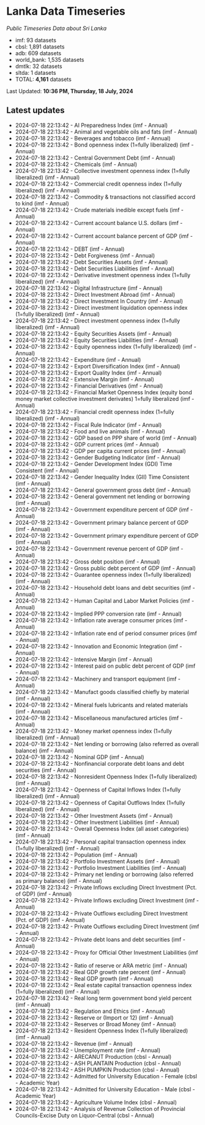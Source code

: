 # Lanka Data Timeseries
*Public Timeseries Data about Sri Lanka*

* imf: 93 datasets
* cbsl: 1,891 datasets
* adb: 609 datasets
* world_bank: 1,535 datasets
* dmtlk: 32 datasets
* sltda: 1 datasets
* TOTAL: **4,161** datasets

Last Updated: **10:36 PM, Thursday, 18 July, 2024**

## Latest updates

* 2024-07-18 22:13:42 - AI Preparedness Index (imf - Annual)
* 2024-07-18 22:13:42 - Animal and vegetable oils and fats (imf - Annual)
* 2024-07-18 22:13:42 - Beverages and tobacco (imf - Annual)
* 2024-07-18 22:13:42 - Bond openness index (1=fully liberalized) (imf - Annual)
* 2024-07-18 22:13:42 - Central Government Debt (imf - Annual)
* 2024-07-18 22:13:42 - Chemicals (imf - Annual)
* 2024-07-18 22:13:42 - Collective investment openness index (1=fully liberalized) (imf - Annual)
* 2024-07-18 22:13:42 - Commercial credit openness index (1=fully liberalized) (imf - Annual)
* 2024-07-18 22:13:42 - Commodity & transactions not classified accord to kind (imf - Annual)
* 2024-07-18 22:13:42 - Crude materials inedible except fuels (imf - Annual)
* 2024-07-18 22:13:42 - Current account balance U.S. dollars (imf - Annual)
* 2024-07-18 22:13:42 - Current account balance percent of GDP (imf - Annual)
* 2024-07-18 22:13:42 - DEBT (imf - Annual)
* 2024-07-18 22:13:42 - Debt Forgiveness (imf - Annual)
* 2024-07-18 22:13:42 - Debt Securities Assets (imf - Annual)
* 2024-07-18 22:13:42 - Debt Securities Liabilities (imf - Annual)
* 2024-07-18 22:13:42 - Derivative investment openness index (1=fully liberalized) (imf - Annual)
* 2024-07-18 22:13:42 - Digital Infrastructure (imf - Annual)
* 2024-07-18 22:13:42 - Direct Investment Abroad (imf - Annual)
* 2024-07-18 22:13:42 - Direct Investment In Country (imf - Annual)
* 2024-07-18 22:13:42 - Direct investment liquidation openness index (1=fully liberalized) (imf - Annual)
* 2024-07-18 22:13:42 - Direct investment openness index (1=fully liberalized) (imf - Annual)
* 2024-07-18 22:13:42 - Equity Securities Assets (imf - Annual)
* 2024-07-18 22:13:42 - Equity Securities Liabilities (imf - Annual)
* 2024-07-18 22:13:42 - Equity openness index (1=fully liberalized) (imf - Annual)
* 2024-07-18 22:13:42 - Expenditure (imf - Annual)
* 2024-07-18 22:13:42 - Export Diversification Index (imf - Annual)
* 2024-07-18 22:13:42 - Export Quality Index (imf - Annual)
* 2024-07-18 22:13:42 - Extensive Margin (imf - Annual)
* 2024-07-18 22:13:42 - Financial Derivatives (imf - Annual)
* 2024-07-18 22:13:42 - Financial Market Openness Index (equity bond money market collective investment derivates) 1=fully liberalized (imf - Annual)
* 2024-07-18 22:13:42 - Financial credit openness index (1=fully liberalized) (imf - Annual)
* 2024-07-18 22:13:42 - Fiscal Rule Indicator (imf - Annual)
* 2024-07-18 22:13:42 - Food and live animals (imf - Annual)
* 2024-07-18 22:13:42 - GDP based on PPP share of world (imf - Annual)
* 2024-07-18 22:13:42 - GDP current prices (imf - Annual)
* 2024-07-18 22:13:42 - GDP per capita current prices (imf - Annual)
* 2024-07-18 22:13:42 - Gender Budgeting Indicator (imf - Annual)
* 2024-07-18 22:13:42 - Gender Development Index (GDI) Time Consistent (imf - Annual)
* 2024-07-18 22:13:42 - Gender Inequality Index (GII) Time Consistent (imf - Annual)
* 2024-07-18 22:13:42 - General government gross debt (imf - Annual)
* 2024-07-18 22:13:42 - General government net lending or borrowing (imf - Annual)
* 2024-07-18 22:13:42 - Government expenditure percent of GDP (imf - Annual)
* 2024-07-18 22:13:42 - Government primary balance percent of GDP (imf - Annual)
* 2024-07-18 22:13:42 - Government primary expenditure percent of GDP (imf - Annual)
* 2024-07-18 22:13:42 - Government revenue percent of GDP (imf - Annual)
* 2024-07-18 22:13:42 - Gross debt position (imf - Annual)
* 2024-07-18 22:13:42 - Gross public debt percent of GDP (imf - Annual)
* 2024-07-18 22:13:42 - Guarantee openness index (1=fully liberalized) (imf - Annual)
* 2024-07-18 22:13:42 - Household debt loans and debt securities (imf - Annual)
* 2024-07-18 22:13:42 - Human Capital and Labor Market Policies (imf - Annual)
* 2024-07-18 22:13:42 - Implied PPP conversion rate (imf - Annual)
* 2024-07-18 22:13:42 - Inflation rate average consumer prices (imf - Annual)
* 2024-07-18 22:13:42 - Inflation rate end of period consumer prices (imf - Annual)
* 2024-07-18 22:13:42 - Innovation and Economic Integration (imf - Annual)
* 2024-07-18 22:13:42 - Intensive Margin (imf - Annual)
* 2024-07-18 22:13:42 - Interest paid on public debt percent of GDP (imf - Annual)
* 2024-07-18 22:13:42 - Machinery and transport equipment (imf - Annual)
* 2024-07-18 22:13:42 - Manufact goods classified chiefly by material (imf - Annual)
* 2024-07-18 22:13:42 - Mineral fuels lubricants and related materials (imf - Annual)
* 2024-07-18 22:13:42 - Miscellaneous manufactured articles (imf - Annual)
* 2024-07-18 22:13:42 - Money market openness index (1=fully liberalized) (imf - Annual)
* 2024-07-18 22:13:42 - Net lending or borrowing (also referred as overall balance) (imf - Annual)
* 2024-07-18 22:13:42 - Nominal GDP (imf - Annual)
* 2024-07-18 22:13:42 - Nonfinancial corporate debt loans and debt securities (imf - Annual)
* 2024-07-18 22:13:42 - Nonresident Openness Index (1=fully liberalized) (imf - Annual)
* 2024-07-18 22:13:42 - Openness of Capital Inflows Index (1=fully liberalized) (imf - Annual)
* 2024-07-18 22:13:42 - Openness of Capital Outflows Index (1=fully liberalized) (imf - Annual)
* 2024-07-18 22:13:42 - Other Investment Assets (imf - Annual)
* 2024-07-18 22:13:42 - Other Investment Liabilities (imf - Annual)
* 2024-07-18 22:13:42 - Overall Openness Index (all asset categories) (imf - Annual)
* 2024-07-18 22:13:42 - Personal capital transaction openness index (1=fully liberalized) (imf - Annual)
* 2024-07-18 22:13:42 - Population (imf - Annual)
* 2024-07-18 22:13:42 - Portfolio Investment Assets (imf - Annual)
* 2024-07-18 22:13:42 - Portfolio Investment Liabilities (imf - Annual)
* 2024-07-18 22:13:42 - Primary net lending or borrowing (also referred as primary balance) (imf - Annual)
* 2024-07-18 22:13:42 - Private Inflows excluding Direct Investment (Pct. of GDP) (imf - Annual)
* 2024-07-18 22:13:42 - Private Inflows excluding Direct Investment (imf - Annual)
* 2024-07-18 22:13:42 - Private Outflows excluding Direct Investment (Pct. of GDP) (imf - Annual)
* 2024-07-18 22:13:42 - Private Outflows excluding Direct Investment (imf - Annual)
* 2024-07-18 22:13:42 - Private debt loans and debt securities (imf - Annual)
* 2024-07-18 22:13:42 - Proxy for Official Other Investment Liabilities (imf - Annual)
* 2024-07-18 22:13:42 - Ratio of reserve or ARA metric (imf - Annual)
* 2024-07-18 22:13:42 - Real GDP growth rate percent (imf - Annual)
* 2024-07-18 22:13:42 - Real GDP growth (imf - Annual)
* 2024-07-18 22:13:42 - Real estate capital transaction openness index (1=fully liberalized) (imf - Annual)
* 2024-07-18 22:13:42 - Real long term government bond yield percent (imf - Annual)
* 2024-07-18 22:13:42 - Regulation and Ethics (imf - Annual)
* 2024-07-18 22:13:42 - Reserve or (Import or 12) (imf - Annual)
* 2024-07-18 22:13:42 - Reserves or Broad Money (imf - Annual)
* 2024-07-18 22:13:42 - Resident Openness Index (1=fully liberalized) (imf - Annual)
* 2024-07-18 22:13:42 - Revenue (imf - Annual)
* 2024-07-18 22:13:42 - Unemployment rate (imf - Annual)
* 2024-07-18 22:13:42 - ARECANUT Production (cbsl - Annual)
* 2024-07-18 22:13:42 - ASH PLANTAIN Production (cbsl - Annual)
* 2024-07-18 22:13:42 - ASH PUMPKIN Production (cbsl - Annual)
* 2024-07-18 22:13:42 - Admitted for University Education - Female (cbsl - Academic Year)
* 2024-07-18 22:13:42 - Admitted for University Education - Male (cbsl - Academic Year)
* 2024-07-18 22:13:42 - Agriculture Volume Index (cbsl - Annual)
* 2024-07-18 22:13:42 - Analysis of Revenue Collection of Provincial Councils-Excise Duty on Liquor-Central (cbsl - Annual)